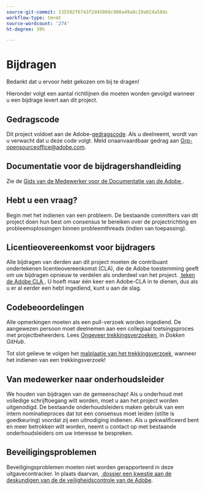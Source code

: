 ```yaml
---
source-git-commit: 135502f6743f2d45860c900a49a8c19a024a58dc
workflow-type: tm+mt
source-wordcount: '274'
ht-degree: 39%

---
```

# Bijdragen

Bedankt dat u ervoor hebt gekozen om bij te dragen!

Hieronder volgt een aantal richtlijnen die moeten worden gevolgd wanneer u een bijdrage levert aan dit project.

## Gedragscode

Dit project voldoet aan de Adobe-[gedragscode](code-of-conduct.md). Als u deelneemt, 
wordt van u verwacht dat u deze code volgt. Meld onaanvaardbaar gedrag aan
[Grp-opensourceoffice@adobe.com](mailto:Grp-opensourceoffice@adobe.com).

## Documentatie voor de bijdragershandleiding

Zie de [&#x200B; Gids van de Medewerker voor de Documentatie van de Adobe &#x200B;](https://experienceleague.adobe.com/nl/docs/contributor/contributor-guide/introduction).

## Hebt u een vraag?

Begin met het indienen van een probleem. De bestaande committers van dit project doen hun best om 
consensus te bereiken over de projectrichting en probleemoplossingen binnen probleemthreads
(indien van toepassing).

## Licentieovereenkomst voor bijdragers

Alle bijdragen van derden aan dit project moeten de contribuant ondertekenen
licentieovereenkomst (CLA), die de Adobe toestemming geeft om uw bijdragen opnieuw te verdelen
als onderdeel van het project. [&#x200B; teken de Adobe CLA &#x200B;](https://opensource.adobe.com/cla.html). U
hoeft maar één keer een Adobe-CLA in te dienen, dus als u er al eerder een hebt ingediend,
kunt u aan de slag.

## Codebeoordelingen

Alle opmerkingen moeten als een pull-verzoek worden ingediend. De aangewezen persoon moet deelnemen aan een collegiaal toetsingsproces met projectbeheerders. Lees [&#x200B; Ongeveer trekkingsverzoeken &#x200B;](https://docs.github.com/en/pull-requests/collaborating-with-pull-requests/proposing-changes-to-your-work-with-pull-requests/about-pull-requests) in _Dokken GitHub_.

Tot slot gelieve te volgen het [&#x200B; malplaatje van het trekkingsverzoek &#x200B;](PULL_REQUEST_TEMPLATE.md) wanneer
het indienen van een trekkingsverzoek!

## Van medewerker naar onderhoudsleider

We houden van bijdragen van de gemeenschap! Als u onderhoud met volledige schrijftoegang wilt worden, moet u aan het project worden uitgenodigd. De bestaande onderhoudsleiders maken gebruik van een intern nominatieproces dat tot een consensus moet leiden (stilte is goedkeuring) voordat zij een uitnodiging indienen. Als u gekwalificeerd bent en meer betrokken wilt worden, neemt u contact op met bestaande onderhoudsleiders om uw interesse te bespreken.

## Beveiligingsproblemen

Beveiligingsproblemen moeten niet worden gerapporteerd in deze uitgavecontracker. In plaats daarvan, [&#x200B; dossier een kwestie aan de deskundigen van de de veiligheidscontrole van de Adobe &#x200B;](https://helpx.adobe.com/nl/security/alertus.html).
